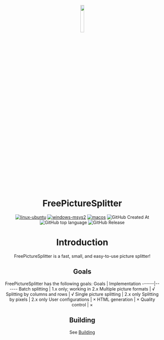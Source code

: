 <div align=center>
<img src="https://github.com/zxunge/FreePictureSplitter/raw/refs/heads/main/res/FPS.ico" width="15%" height="15%">
<h1>FreePictureSplitter</h1>

[![linux-ubuntu](https://github.com/zxunge/FreePictureSplitter/actions/workflows/linux-ubuntu.yml/badge.svg)](https://github.com/zxunge/FreePictureSplitter/actions/workflows/linux-ubuntu.yml)
[![windows-msys2](https://github.com/zxunge/FreePictureSplitter/actions/workflows/windows-msys2.yml/badge.svg)](https://github.com/zxunge/FreePictureSplitter/actions/workflows/windows-msys2.yml)
[![macos](https://github.com/zxunge/FreePictureSplitter/actions/workflows/macos.yml/badge.svg)](https://github.com/zxunge/FreePictureSplitter/actions/workflows/macos.yml)
<img alt="GitHub Created At" src="https://img.shields.io/github/created-at/zxunge/FreePictureSplitter">
<img alt="GitHub top language" src="https://img.shields.io/github/languages/top/zxunge/FreePictureSplitter">
<img alt="GitHub Release" src="https://img.shields.io/github/v/release/zxunge/FreePictureSplitter">

# Introduction
FreePictureSplitter is a fast, small, and easy-to-use picture splitter!

## Goals 
FreePictureSplitter has the following goals:
Goals | Implementation
------|------
Batch splitting | 1.x only; working in 2.x
Multiple picture formats | √ 
Splitting by columns and rows | √ 
Single picture splitting | 2.x only
Splitting by pixels | 2.x only
User configurations | ×
HTML generation | ×
Quality control | ×

## Building
See [Building](docs/build.md)

